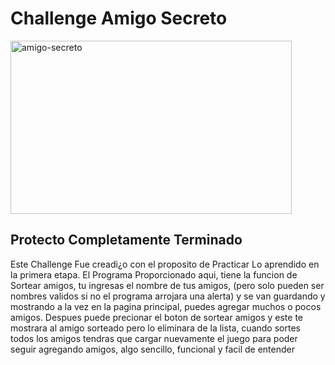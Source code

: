 <h1 aling="Center"> Challenge Amigo Secreto </h1>
<img width="450" height="277" alt="amigo-secreto" src="https://github.com/user-attachments/assets/fe438b93-ba6f-4e04-9a17-43cfc65a276d" />

<h2>Protecto Completamente Terminado</h2>

<p>Este Challenge Fue creadi¿o con el proposito de Practicar Lo aprendido en la primera etapa.
El Programa Proporcionado aqui, tiene la funcion de Sortear amigos, tu ingresas el nombre de tus amigos, (pero solo pueden ser nombres validos si no el programa arrojara una alerta) y se van guardando y mostrando a la vez en la pagina principal, puedes agregar muchos o pocos amigos. Despues puede precionar el boton de sortear amigos y este te mostrara al amigo sorteado pero lo eliminara de la lista, cuando sortes todos los amigos tendras que cargar nuevamente el juego para poder seguir agregando amigos, algo sencillo, funcional y facil de entender</p>

